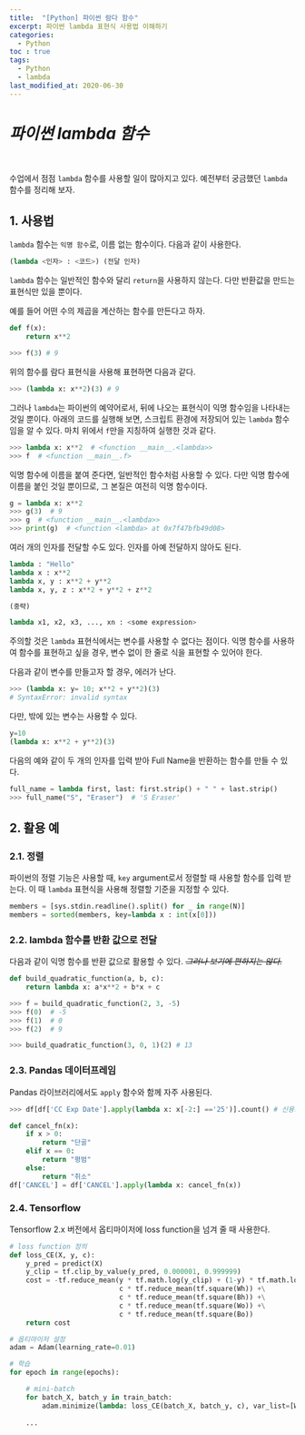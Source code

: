 ```yaml
---
title:  "[Python] 파이썬 람다 함수"
excerpt: 파이썬 lambda 표현식 사용법 이해하기
categories:
  - Python
toc : true
tags:
  - Python
  - lambda
last_modified_at: 2020-06-30 
---
```






# _파이썬  lambda 함수_

<br>

 수업에서 점점 `lambda` 함수를 사용할 일이 많아지고 있다. 예전부터 궁금했던 `lambda` 함수를 정리해 보자.



## 1. 사용법



 `lambda` 함수는 `익명 함수`로, 이름 없는 함수이다. 다음과 같이 사용한다.

```python
(lambda <인자> : <코드>) (전달 인자)
```



 `lambda` 함수는 일반적인 함수와 달리 `return`을 사용하지 않는다. 다만 반환값을 만드는 표현식만 있을 뿐이다. 

 예를 들어 어떤 수의 제곱을 계산하는 함수를 만든다고 하자.

```python
def f(x):
    return x**2

>>> f(3) # 9
```



 위의 함수를 람다 표현식을 사용해 표현하면 다음과 같다.

```python
>>> (lambda x: x**2)(3) # 9
```



 그러나 `lambda`는 파이썬의 예약어로서, 뒤에 나오는 표현식이 익명 함수임을 나타내는 것일 뿐이다. 아래의 코드를 실행해 보면, 스크립트 환경에 저장되어 있는 `lambda` 함수임을 알 수 있다. 마치 위에서 `f`만을 지칭하여 실행한 것과 같다.

```python
>>> lambda x: x**2  # <function __main__.<lambda>>
>>> f  # <function __main__.f>
```



 익명 함수에 이름을 붙여 준다면, 일반적인 함수처럼 사용할 수 있다. 다만 익명 함수에 이름을 붙인 것일 뿐이므로, 그 본질은 여전히 익명 함수이다.

```python
g = lambda x: x**2
>>> g(3)  # 9
>>> g  # <function __main__.<lambda>>
>>> print(g)  # <function <lambda> at 0x7f47bfb49d08>
```



 여러 개의 인자를 전달할 수도 있다. 인자를 아예 전달하지 않아도 된다. 

```python
lambda : "Hello"
lambda x : x**2
lambda x, y : x**2 + y**2
lambda x, y, z : x**2 + y**2 + z**2

(중략)

lambda x1, x2, x3, ..., xn : <some expression>
```



 주의할 것은 `lambda` 표현식에서는 변수를 사용할 수 없다는 점이다. 익명 함수를 사용하여 함수를 표현하고 싶을 경우, 변수 없이 한 줄로 식을 표현할 수 있어야 한다.

 다음과 같이 변수를 만들고자 할 경우, 에러가 난다.

```python
>>> (lambda x: y= 10; x**2 + y**2)(3)
# SyntaxError: invalid syntax
```



 다만, 밖에 있는 변수는 사용할 수 있다.

```python
y=10
(lambda x: x**2 + y**2)(3)
```



 다음의 예와 같이 두 개의 인자를 입력 받아 Full Name을 반환하는 함수를 만들 수 있다.

```python
full_name = lambda first, last: first.strip() + " " + last.strip()
>>> full_name("S", "Eraser")  # 'S Eraser'
```



## 2. 활용 예



### 2.1. 정렬

 파이썬의 정렬 기능은 사용할 때, `key` argument로서 정렬할 때 사용할 함수를 입력 받는다. 이 때 `lambda` 표현식을 사용해 정렬할 기준을 지정할 수 있다.

```python
members = [sys.stdin.readline().split() for _ in range(N)]
members = sorted(members, key=lambda x : int(x[0]))
```





### 2.2. lambda  함수를 반환 값으로 전달

 다음과 같이 익명 함수를 반환 값으로 활용할 수 있다. *~~그러나 보기에 편하지는 않다.~~*



```python
def build_quadratic_function(a, b, c):
    return lambda x: a*x**2 + b*x + c

>>> f = build_quadratic_function(2, 3, -5) 
>>> f(0)  # -5
>>> f(1)  # 0
>>> f(2)  # 9

>>> build_quadratic_function(3, 0, 1)(2) # 13
```



### 2.3. Pandas 데이터프레임

 Pandas 라이브러리에서도 `apply` 함수와 함께 자주 사용된다.

```python
>>> df[df['CC Exp Date'].apply(lambda x: x[-2:] =='25')].count() # 신용카드 만료일이 2025년 이후인 고객 수 확인
```



```python
def cancel_fn(x):
    if x > 0:
        return "단골"
    elif x == 0:
        return "평범"
    else:
        return "취소"
df['CANCEL'] = df['CANCEL'].apply(lambda x: cancel_fn(x))
```





### 2.4. Tensorflow

 Tensorflow 2.x 버전에서 옵티마이저에 loss function을 넘겨 줄 때 사용한다.

```python
# loss function 정의
def loss_CE(X, y, c):
    y_pred = predict(X)
    y_clip = tf.clip_by_value(y_pred, 0.000001, 0.999999)
    cost = -tf.reduce_mean(y * tf.math.log(y_clip) + (1-y) * tf.math.log(1-y_clip)) +\
                           c * tf.reduce_mean(tf.square(Wh)) +\
                           c * tf.reduce_mean(tf.square(Bh)) +\
                           c * tf.reduce_mean(tf.square(Wo)) +\
                           c * tf.reduce_mean(tf.square(Bo))
    return cost

# 옵티마이저 설정
adam = Adam(learning_rate=0.01)

# 학습
for epoch in range(epochs):

    # mini-batch
    for batch_X, batch_y in train_batch:
        adam.minimize(lambda: loss_CE(batch_X, batch_y, c), var_list=[Wh, Bh, Wo, Bo]) # loss function 전달
        
    ...
```





 